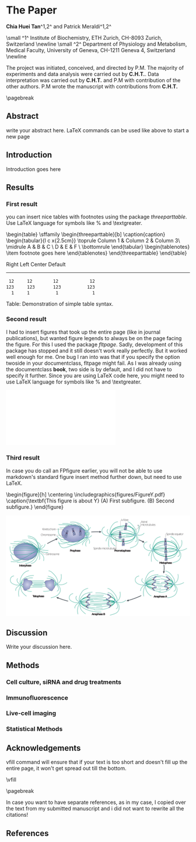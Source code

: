 # The Paper

 **Chia Huei Tan**^1,2^ and Patrick Meraldi^1,2^

\small ^1^ Institute of Biochemistry, ETH Zurich, CH-8093 Zurich, Switzerland
\newline
\small ^2^ Department of Physiology and Metabolism, Medical Faculty, University of Geneva, CH-1211 Geneva 4, Switzerland
\newline

The project was initiated, conceived, and directed by P.M. The majority of experiments and data analysis were carried out by **C.H.T.**. Data interpretation was carried out by **C.H.T.** and P.M with contribution of the other authors. P.M wrote the manuscript with contributions from **C.H.T.**

\pagebreak

## Abstract
write your abstract here. LaTeX commands can be used like above to start a new page

## Introduction
Introduction goes here

## Results
### First result
 you can insert nice tables with footnotes using the package _threeparttable_. Use LaTeX language for symbols like \% and \textgreater.

\begin{table}
\sffamily
\begin{threeparttable}[b]
\caption{caption}
\begin{tabular}{l c x{2.5cm}}
\toprule
Column 1 & Column 2 & Column 3\\
\midrule
A & B & C \\
D & E & F \\
\bottomrule
\end{tabular}
\begin{tablenotes}
	\item footnote goes here
\end{tablenotes}
\end{threeparttable}
\end{table}

  Right     Left     Center     Default
-------     ------ ----------   -------
     12     12        12            12
    123     123       123          123
      1     1          1             1

Table:  Demonstration of simple table syntax.

### Second result

I had to insert figures that took up the entire page (like in journal publications), but wanted figure legends to always be on the page facing the figure. For this I used the package _fltpage_. Sadly, development of this package has stopped and it still doesn't work really perfectly. But it worked well enough for me. One bug I ran into was that if you specify the option twoside in your documentclass, fltpage might fail. As I was already using the documentclass **book**, two side is by default, and I did not have to specify it further. Since you are using LaTeX code here, you might need to use LaTeX language for symbols like \% and \textgreater.

![**This figure is about X** (A) First subfigure. (B) Second subfigure](figures/FigureX.pdf)


### Third result
In case you do call an FPfigure earlier, you will not be able to use markdown's standard figure insert method further down, but need to use LaTeX.

\begin{figure}[h]
\centering
\includegraphics{figures/FigureY.pdf}
\caption{\textbf{This figure is about Y} (A) First subfigure. (B) Second subfigure.}
\end{figure}

![**This is Y.** (A) First subfigure. (B) Second subfigure.](figures/mitosis_Walczak.png)

## Discussion
Write your discussion here.

## Methods
### Cell culture, siRNA and drug treatments

### Immunofluorescence

### Live-cell imaging

### Statistical Methods

## Acknowledgements

vfill command will ensure that if your text is too short and doesn't fill up the entire page, it won't get spread out till the bottom.

\vfill

\pagebreak

In case you want to have separate references, as in my case, I copied over the text from my submitted manuscript and i did not want to rewrite all the citations!

## References


